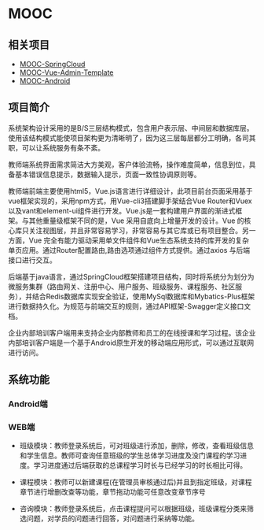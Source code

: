 # MOOC

## 相关项目

- [MOOC-SpringCloud](https://github.com/saiGou-14H/MOOC-SpringCloud)
- [MOOC-Vue-Admin-Template](https://github.com/saiGou-14H/MOOC-Vue-Admin-Template)
- [MOOC-Android](https://github.com/saiGou-14H/MOOC-Android)

## 项目简介

​	系统架构设计采用的是B/S三层结构模式，包含用户表示层、中间层和数据库层。使用该结构模式能使项目架构更为清晰明了，因为这三层每层都分工明确，各司其职，可以让系统服务有条不紊。

​	教师端系统界面需求简洁大方美观，客户体验流畅，操作难度简单，信息到位，具备基本错误信息提示，数据输入提示，页面一致性协调原则等。

​	教师端前端主要使用html5，Vue.js语言进行详细设计，此项目前台页面采用基于vue框架实现的，采用npm方式，用Vue-cli3搭建脚手架结合Vue Router和Vuex以及vant和element-ui组件进行开发。Vue.js是一套构建用户界面的渐进式框架。与其他重量级框架不同的是，Vue 采用自底向上增量开发的设计。Vue 的核心库只关注视图层，并且非常容易学习，非常容易与其它库或已有项目整合。另一方面，Vue 完全有能力驱动采用单文件组件和Vue生态系统支持的库开发的复杂单页应用。通过Router配置路由,路由选项通过组件方式提供。通过axios 与后端接口进行交互。	

​	后端基于java语言，通过SpringCloud框架搭建项目结构，同时将系统分为划分为微服务集群（路由网关、注册中心、用户服务、班级服务、课程服务、社区服务），并结合Redis数据库实现安全验证，使用MySql数据库和Mybatics-Plus框架进行数据持久化。为规范与前端交互的规则，通过API框架-Swagger定义接口文档。

​	企业内部培训客户端用来支持企业内部教师和员工的在线授课和学习过程。该企业内部培训客户端是一个基于Android原生开发的移动端应用形式，可以通过互联网进行访问。

## 系统功能

### Android端



### WEB端

- 班级模块：教师登录系统后，可对班级进行添加，删除，修改，查看班级信息和学生信息。教师可查询任意班级的学生总体学习进度及没门课程的学习进度。学习进度通过后端获取的总课程学习时长与已经学习的时长相比可得。

- 课程模块：教师可以新建课程(在管理员审核通过后)并且到指定班级，对课程章节进行增删改查等功能，章节拖动功能可任意改变章节序号

- 咨询模块：教师登录系统后，点击课程提问可以根据班级，班级课程分类来筛选问题，对学员的问题进行回答，对问题进行采纳等功能。

  